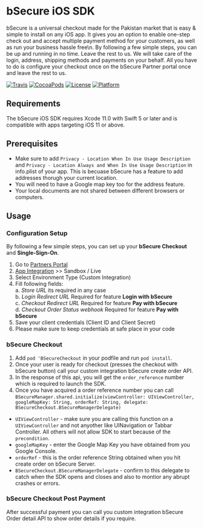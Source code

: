 # bSecure iOS SDK

  bSecure is a universal checkout made for the Pakistan market that is easy & simple to install on any
  iOS app. It gives you an option to enable one-step check out and accept multiple payment method for your customers, as well as run your business hassle free\n. By following a few simple steps, you can be up and running in no time. Leave the rest to us. We will take care of the login, address, shipping methods and payments on your behalf. All you have to do is configure your checkout once on the bSecure Partner portal once and leave the rest to us.
  
  [![Travis](https://img.shields.io/travis/stripe/stripe-ios/master.svg?style=flat)](https://github.com/bSecureCheckout/bSecureCheckout-iOS) [![CocoaPods](https://img.shields.io/cocoapods/v/BSecureCheckout.svg?style=flat)](https://github.com/bSecureCheckout/bSecureCheckout-iOS) [![License](https://img.shields.io/cocoapods/l/BSecureCheckout.svg?style=flat)](https://github.com/bSecureCheckout/bSecureCheckout-iOS) [![Platform](https://img.shields.io/cocoapods/p/Stripe.svg?style=flat)](https://github.com/bSecureCheckout/bSecureCheckout-iOS)

## Requirements

The bSecure iOS SDK requires Xcode 11.0 with Swift 5 or later and is compatible with apps targeting iOS 11 or above.

## Prerequisites 
- Make sure to add ``Privacy - Location When In Use Usage Description`` and ``Privacy - Location Always and When In Use Usage Description`` in info.plist of your app. This is becuase bSecure has a feature to add addresses thorugh your current location.
- You will need to have a Google map key too for the address feature.
- Your local documents are not shared between different browsers or computers.

## Usage

### Configuration Setup

By following a few simple steps, you can set up your **bSecure Checkout** and **Single-Sign-On**. 

1. Go to [Partners Portal](https://partner.bsecure.pk/)
2. [App Integration](https://partner.bsecure.pk/integration-sandbox) >> Sandbox / Live
3. Select Environment Type (Custom Integration)
4. Fill following fields:\
    a. *Store URL* its required in any case\
    b. *Login Redirect URL* Required for feature **Login with bSecure**\
    c. *Checkout Redirect URL* Required for feature **Pay with bSecure**\
    d. *Checkout Order Status webhook* Required for feature **Pay with bSecure**
5. Save your client credentials (Client ID and Client Secret)
6. Please make sure to keep credentials at safe place in your code

### bSecure Checkout 
1. Add ``pod 'BSecureCheckout`` in your podfile and run ``pod install``.
2. Once your user is ready for checkout (presses the checkout with bSecure button) call your custom integration bSecure create order API.
3. In the response of this api, you will get the `order_reference` number which is required to launch the SDK.
4.  Once you have acquired a order reference number you can call ``BSecureManager.shared.initialize(viewController: UIViewController, googleMapKey: String, orderRef: String, delegate: BSecureCheckout.BSecureManagerDelegate)``

-  `UIViewController` - make sure you are calling this function on a `UIViewController` and not anyother like UINavigation or Tabbar Controller. All others will not allow SDK to start because of the `precondition`.
- `googleMapKey` - enter the Google Map Key you have obtained from you Google Console.
- `orderRef` - this is the order reference String obtained when you hit create order on bSecure Server.
- `BSecureCheckout.BSecureManagerDelegate` - confirm to this delegate to catch when the SDK opens and closes and also to montior any abrupt crashes or errors.

### bSecure Checkout Post Payment
 After successful payment you can call you custom integration bSecure Order detail API to show order details if you require.
